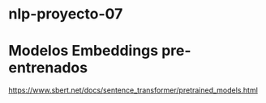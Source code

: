 # nlp-proyecto-07

# Modelos Embeddings pre-entrenados
https://www.sbert.net/docs/sentence_transformer/pretrained_models.html
